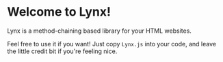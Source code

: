 # Welcome to **Lynx**!
Lynx is a method-chaining based library for your HTML websites.

Feel free to use it if you want! Just copy `Lynx.js` into your code, and leave the little credit bit if you're feeling nice.